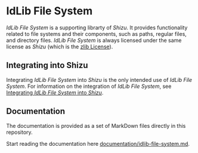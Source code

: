 # IdLib File System
*IdLib File System* is a supporting librarty of *Shizu*.
It provides functionality related to file systems and their components, such as paths, regular files, and directory files.
*IdLib File System* is always licensed under the same license as *Shizu* (which is the [zlib License](./../../LICENSE)).

## Integrating into Shizu
Integrating *IdLib File System* into *Shizu* is the only intended use of *IdLib File System*.
For information on the integration of *IdLib File System*, see [Integrating *IdLib File System* into *Shizu*](integrating-into-cmake-projects.md).

## Documentation
The documentation is provided as a set of MarkDown files directly in this repository.

Start reading the documentation here [documentation/idlib-file-system.md](documentation/idlib-file-system.md).
